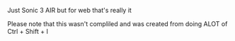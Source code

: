 Just Sonic 3 AIR but for web that's really it

Please note that this wasn't compliled and was created from doing ALOT of Ctrl + Shift + I
